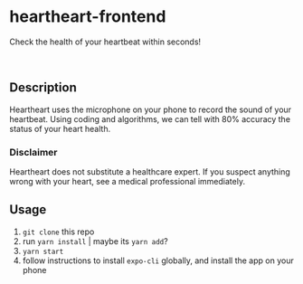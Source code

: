 # heartheart-frontend

Check the health of your heartbeat within seconds!

<br/>

## Description
Heartheart uses the microphone on your phone to record the sound of your heartbeat. Using coding and algorithms, we can tell with 80% accuracy the status of your heart health.
### Disclaimer
Heartheart does not substitute a healthcare expert. If you suspect anything wrong with your heart, see a medical professional immediately.

## Usage
1. `git clone` this repo
2. run `yarn install` | maybe its `yarn add`?
3. `yarn start`
4. follow instructions to install `expo-cli` globally, and install the app on your phone
